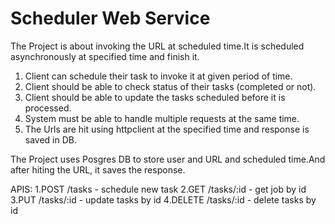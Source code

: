 # Scheduler Web Service
The Project is about invoking the URL at scheduled time.It is scheduled asynchronously at specified time and finish it.
1. Client can schedule their task to invoke it at given period of time.
2. Client should be able to check status of their tasks (completed or not).
3. Client should be able to update the tasks scheduled before it is processed.
4. System must be able to handle multiple requests at the same time.
5. The Urls are hit using httpclient at the specified time and response is saved in DB.

The Project uses Posgres DB to store user and URL and scheduled time.And after hiting the URL, it saves the response.

APIS:
1.POST /tasks        -    schedule new task
2.GET /tasks/:id     -    get job by id
3.PUT /tasks/:id     -    update tasks by id
4.DELETE /tasks/:id  -    delete tasks by id
